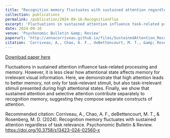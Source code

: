 ```yaml
---
title: "Recognition memory fluctuates with sustained attention regardless of task relevance"
collection: publications
permalink: /publication/2024-09-16-RecognitionFlux
excerpt: 'Fluctuations in sustained attention influence task-related processing and memory. However, it is less clear how attentional state affects memory for irrelevant visual information. Here, we demonstrate that high attention leads to better memory, not only for task-relevant stimuli, but also task-irrelevant stimuli presented during high attentional states. Finally, we show that sustained attention and selective attention contribute separately to recognition memory, suggesting they compose separate constructs of attention.  '
date: 2024-09-16
venue: 'Psychonomic Bulletin &amp; Review'
paperurl: 'http://annacorriveau.github.io/files/SustainedAttention_RecognitionMemory_PBR.pdf'
citation: 'Corriveau, A., Chao, A. F., deBettencourt, M. T., &amp; Rosenberg, M. D. (2024). Recognition memory fluctuates with sustained attention regardless of task relevance. Psychonomic Bulletin &amp; Review. https://doi.org/10.3758/s13423-024-02560-x'
---
```


<a href='http://annacorriveau.github.io/files/SustainedAttention_RecognitionMemory_PBR.pdf'>Download paper here</a>

Fluctuations in sustained attention influence task-related processing and memory. However, it is less clear how attentional state affects memory for irrelevant visual information. Here, we demonstrate that high attention leads to better memory, not only for task-relevant stimuli, but also task-irrelevant stimuli presented during high attentional states. Finally, we show that sustained attention and selective attention contribute separately to recognition memory, suggesting they compose separate constructs of attention.  

Recommended citation: Corriveau, A., Chao, A. F., deBettencourt, M. T., & Rosenberg, M. D. (2024). Recognition memory fluctuates with sustained attention regardless of task relevance. Psychonomic Bulletin & Review. https://doi.org/10.3758/s13423-024-02560-x